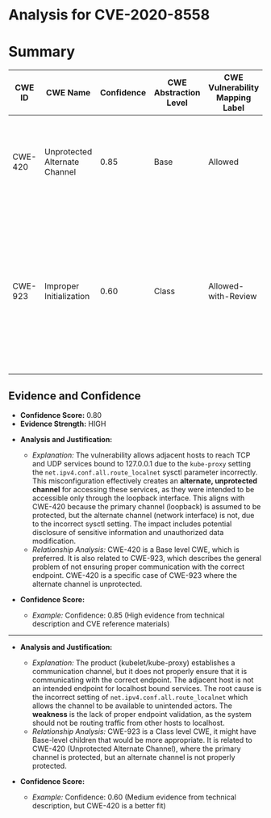 # Analysis for CVE-2020-8558

# Summary
| CWE ID  | CWE Name | Confidence | CWE Abstraction Level | CWE Vulnerability Mapping Label | CWE-Vulnerability Mapping Notes |
|-----------------|-----------------------------------------------------------------------|--------------------|--------------------------|-----------------------------------|-------------------------------------------------------------------------------------------------------------------------------------------------------------------------------------------------------------------|
| CWE-420 | Unprotected Alternate Channel  | 0.85 | Base | Allowed | The product protects a primary channel, but it does not use the same level of protection for an alternate channel. |
| CWE-923 | Improper Initialization  | 0.60 | Class | Allowed-with-Review | The product establishes a communication channel to (or from) an endpoint for privileged or protected operations, but it does not properly ensure that it is communicating with the correct endpoint. |

## Evidence and Confidence

*   **Confidence Score:** 0.80
*   **Evidence Strength:** HIGH

- **Analysis and Justification:**
  - *Explanation:* The vulnerability allows adjacent hosts to reach TCP and UDP services bound to 127.0.0.1 due to the `kube-proxy` setting the `net.ipv4.conf.all.route_localnet` sysctl parameter incorrectly. This misconfiguration effectively creates an **alternate, unprotected channel** for accessing these services, as they were intended to be accessible only through the loopback interface. This aligns with CWE-420 because the primary channel (loopback) is assumed to be protected, but the alternate channel (network interface) is not, due to the incorrect sysctl setting. The impact includes potential disclosure of sensitive information and unauthorized data modification.
  - *Relationship Analysis:* CWE-420 is a Base level CWE, which is preferred. It is also related to CWE-923, which describes the general problem of not ensuring proper communication with the correct endpoint. CWE-420 is a specific case of CWE-923 where the alternate channel is unprotected.

- **Confidence Score:**
  - *Example:* Confidence: 0.85 (High evidence from technical description and CVE reference materials)

---

- **Analysis and Justification:**
  - *Explanation:* The product (kubelet/kube-proxy) establishes a communication channel, but it does not properly ensure that it is communicating with the correct endpoint. The adjacent host is not an intended endpoint for localhost bound services. The root cause is the incorrect setting of `net.ipv4.conf.all.route_localnet` which allows the channel to be available to unintended actors. The **weakness** is the lack of proper endpoint validation, as the system should not be routing traffic from other hosts to localhost.
  - *Relationship Analysis:* CWE-923 is a Class level CWE, it might have Base-level children that would be more appropriate. It is related to CWE-420 (Unprotected Alternate Channel), where the primary channel is protected, but an alternate channel is not properly protected.

- **Confidence Score:**
  - *Example:* Confidence: 0.60 (Medium evidence from technical description, but CWE-420 is a better fit)
